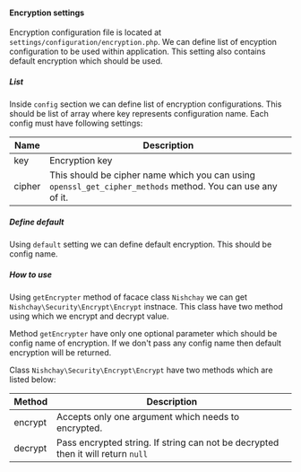 #### Encryption settings
Encryption configuration file is located at `settings/configuration/encryption.php`. We can define list of encyption configuration to be used within application. This setting also contains default encryption which should be used.

##### List
Inside `config` section we can define list of encryption configurations. This should be list of array where key represents configuration name. Each config must have following settings:

| Name | Description |
|-----|-----|
| key | Encryption key |
| cipher | This should be cipher name which you can using `openssl_get_cipher_methods` method. You can use any of it. |

##### Define default
Using `default` setting we can define default encryption. This should be config name.

##### How to use

Using `getEncrypter` method of facace class `Nishchay` we can get `Nishchay\Security\Encrypt\Encrypt` instnace. This class have two method using which we encrypt and decrypt value.

Method `getEncrypter` have only one optional parameter which should be config name of encryption. If we don't pass any config name then default encryption will be returned.

Class `Nishchay\Security\Encrypt\Encrypt` have two methods which are listed below:

| Method | Description |
|-----|-----|
| encrypt | Accepts only one argument which needs to encrypted. |
| decrypt | Pass encrypted string. If string can not be decrypted then it will return `null` |